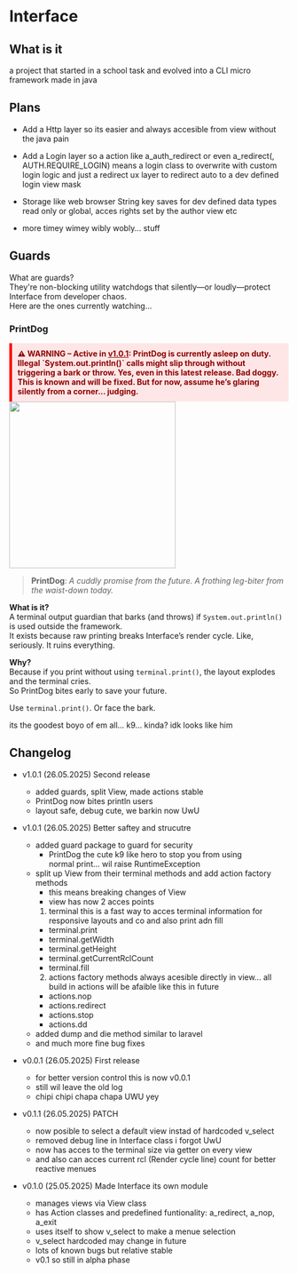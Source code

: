 # Interface

## What is it

a project that started in a school task and evolved into a
CLI micro framework made in java

## Plans

 - Add a Http layer so its easier and always accesible from view
   without the java pain

 - Add a Login layer so a action like a_auth_redirect or even a_redirect(<class or obj>, AUTH.REQUIRE_LOGIN)
   means a login class to overwrite with custom login logic and just a redirect ux layer to redirect auto
   to a dev defined login view mask

 - Storage like web browser String key saves for dev defined data types
   read only or global, acces rights set by the author view etc

 - more timey wimey wibly wobly... stuff

## Guards

What are guards?  
They're non-blocking utility watchdogs that silently—or loudly—protect Interface from developer chaos.  
Here are the ones currently watching...

### PrintDog

<div style="border-left: 5px solid red; padding: 10px; background-color: #ffe6e6; color: #8b0000; font-weight: bold;">
⚠️ WARNING – Active in <a href=""https://github.com/ChipperFluff/Interface/releases/tag/v1.0.1" style="color: inherit; text-decoration: underline;">v1.0.1</a>:  
PrintDog is currently asleep on duty.  
Illegal `System.out.println()` calls might slip through without triggering a bark or throw.  
Yes, even in this latest release. Bad doggy. This is known and will be fixed.  
But for now, assume he’s glaring silently from a corner... judging.
</div>

<div align="left">
  <img src="https://encrypted-tbn0.gstatic.com/images?q=tbn:ANd9GcRBrq5-bATLBa895xH9ulLvpGOMGzpW2xZJsA&s" width="300"/>
</div>

> **PrintDog**: *A cuddly promise from the future. A frothing leg-biter from the waist-down today.*

**What is it?**  
A terminal output guardian that barks (and throws) if `System.out.println()` is used outside the framework.  
It exists because raw printing breaks Interface’s render cycle. Like, seriously. It ruins everything.

**Why?**  
Because if you print without using `terminal.print()`, the layout explodes and the terminal cries.  
So PrintDog bites early to save your future.

Use `terminal.print()`. Or face the bark.

its the goodest boyo of em all... k9... kinda? idk looks like him

## Changelog

- v1.0.1 (26.05.2025) Second release  
   - added guards, split View, made actions stable  
   - PrintDog now bites println users  
   - layout safe, debug cute, we barkin now UwU

- v1.0.1 (26.05.2025) Better saftey and strucutre
   - added guard package to guard for security
      - PrintDog the cute k9 like hero to stop you from using    
        normal print... wil raise RuntimeException
   - split up View from their terminal methods and add action 
     factory methods
      - this means breaking changes of View
      - view has now 2 acces points
      1. terminal
      this is a fast way to acces terminal information for
      responsive layouts and co and also print adn fill
        - terminal.print
        - terminal.getWidth
        - terminal.getHeight
        - terminal.getCurrentRclCount
        - terminal.fill
      2. actions
      factory methods always acesible directly in view...
      all build in actions will be afaible like this in future
        - actions.nop
        - actions.redirect
        - actions.stop
        - actions.dd
   - added dump and die method similar to laravel
   - and much more fine bug fixes

- v0.0.1 (26.05.2025) First release
   - for better version control this is now v0.0.1
   - still wil leave the old log
   - chipi chipi chapa chapa UWU yey

- v0.1.1 (26.05.2025) PATCH
   - now posible to select a default view instad of hardcoded 
     v_select
   - removed debug line in Interface class i forgot UwU
   - now has acces to the terminal size via getter on every view
   - and also can acces current rcl (Render cycle line) count for better reactive menues

- v0.1.0 (25.05.2025) Made Interface its own module
	- manages views via View class
	- has Action classes and predefined funtionality: a_redirect, a_nop, a_exit
	- uses itself to show v_select to make a menue selection
	- v_select hardcoded may change in future
	- lots of known bugs but relative stable
	- v0.1 so still in alpha phase
